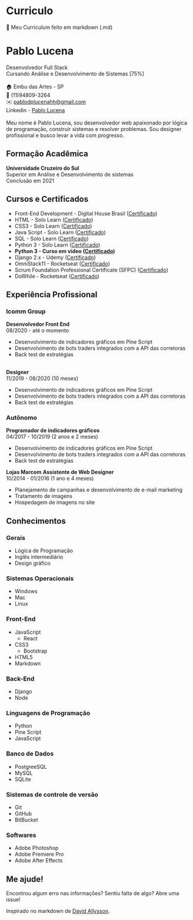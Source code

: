 # Curriculo
👤 Meu Curriculum feito em markdown (.md)

# Pablo Lucena
Desenvolvedor Full Stack <br>
Cursando Análise e Desenvolvimento de Sistemas [75%]
<br>
<br>
:house: Embu das Artes - SP
<br>:iphone: (11)94809-3264
<br>:envelope: pablodplucenahh@gmail.com
<br>Linkedin - [Pablo Lucena](https://www.linkedin.com/in/pablo-lucena/)
<br>
<br>
Meu nome é Pablo Lucena, sou desenvolvedor web apaixonado por lógica de programação, construir sistemas e resolver problemas. Sou designer profissional e busco levar a vida com progresso. 
<br>
## Formação Acadêmica

**Universidade Cruzeiro do Sul**
<br>Superior em Análise e Desenvolvimento de sistemas 
<br>Conclusão em 2021
<br>

## Cursos e Certificados

* Front-End Development - Digital House Brasil ([Certificado](certificados/FrontEnd-Digital-House.pdf))
* HTML - Solo Learn ([Certificado](certificados/HTMLcert-1014-346425.jpg))
* CSS3 - Solo Learn ([Certificado](certificados/HTMLcert-1014-346425.jpg))
* Java Script - Solo Learn ([Certificado](certificados/JScert-1024-346425.jpg))
* SQL - Solo Learn ([Certificado](certificados/SQLcert-1060-346425.jpg))
* Python 3 - Solo Learn ([Certificado](certificados/PYTHONcert-1073-346425.jpg))
* **Python 3 - Curso em vídeo ([Certificado](certificados/PYTHONCertificado-Python-Mundo-1-img.jpg))**
* Django 2.x - Udemy ([Certificado](certificados/DjangoUdemy.jpg))
* OmniStack11 - Rocketseat ([Certificado](certificados/SemanaOministack.jpg))
* Scrum Foundation Professional Certificate (SFPC) ([Certificado](certificados/ScrumCertificate.pdf))
* DoWhile - Rocketseat ([Certificado](certificados/dowhile.pdf))


## Experiência Profissional

### Icomm Group
**Desenvolvedor Front End**
<br>08/2020 - até o momento
* Desenvolvimento de indicadores gráficos em Pine Script
* Desenvolvimento de bots traders integrados com a API das corretoras
* Back test de estratégias

<br> **Designer**
<br>11/2019 - 08/2020 (10 meses)
* Desenvolvimento de indicadores gráficos em Pine Script
* Desenvolvimento de bots traders integrados com a API das corretoras
* Back test de estratégias

### Autônomo
**Programador de indicadores gráficos**
<br>04/2017 - 10/2019 (2 anos e 2 meses)
* Desenvolvimento de indicadores gráficos em Pine Script
* Desenvolvimento de bots traders integrados com a API das corretoras
* Back test de estratégias

**Lojas Marcom**
**Assistente de Web Designer**
<br>10/2014 - 01/2016 (1 ano e 4 meses)
* Planejamento de campanhas e desenvolvimento de e-mail marketing
* Tratamento de imagens
* Hospedagem de imagens no site

## Conhecimentos

### Gerais

* Lógica de Programação
* Inglês intermediário
* Design gráfico

### Sistemas Operacionais

* Windows
* Mac
* Linux

### Front-End

* JavaScript
  * React
* CSS3
  * Bootstrap
* HTML5
* Markdown

### Back-End
* Django
* Node

### Linguagens de Programação

* Python
* Pine Script
* JavaScript

### Banco de Dados

* PostgreeSQL
* MySQL
* SQLite

### Sistemas de controle de versão

* Git
* GitHub
* BitBucket

### Softwares

* Adobe Photoshop
* Adobe Premiere Pro
* Adobe After Effects

## Me ajude!
Encontrou algum erro nas informações? Sentiu falta de algo? Abre uma issue! <br>

Inspirado no markdown de [David Allysson](https://github.com/davidallysson/curriculo).
